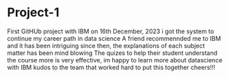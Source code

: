 # Project-1
First GitHUb project with IBM
on 16th December, 2023 i got the system to continue my career path in data science
A friend recommennded me to IBM and it has been intriguing since then, the explanations of each subject matter has been mind blowing
The quizes to help their student understand the course more is very effective, im happy to learn more about datascience with IBM
kudos to the team that worked hard to put this together
cheers!!!
